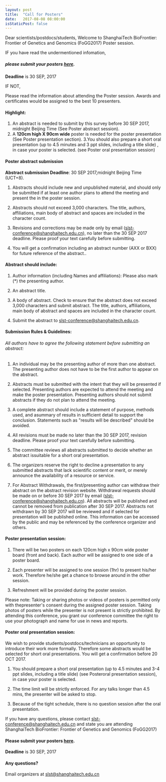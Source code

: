 ```yaml
---
layout: post
title:  "Call for Posters"
date:   2017-08-08 08:00:00
isStaticPost: false
---
```


Dear scientists/postdocs/students, Welcome to ShanghaiTech BioFrontier: Frontier of Genetics and Genomics (FoGG2017) Poster session.


IF you have read the undermentioned infomation, 

##### please submit your posters <a href="https://www.sojump.hk/jq/15699914.aspx" target='_blank'>here</a>.
__Deadline__ is 30 SEP, 2017

IF NOT,

Please read the information about attending the Poster session. Awards and certificates would be assigned to the best 10 presenters. 

#### Highlight:
1. An abstract is needed to submit by this survey before 30 SEP 2017, midnight Beijing Time (See Poster abstract session).
2. A <strong>120cm high X 90cm wide</strong> poster is needed for the poster presentation (See Poster presentation section).
3.You should also prepare a short oral presentation (up to 4.5 minutes and 3 ppt slides, including a title slide) , in case your poster is selected. (see Poster oral presentation session)

#### Poster abstract submission

<strong>Abstract submission Deadline</strong>: 30 SEP 2017,midnight Beijing Time (UCT+8). 

1. Abstracts should include new and unpublished material, and should only be submitted if at least one author plans to attend the meeting and present the in the poster session.

2. Abstracts should not exceed 3,000 characters. The title, authors, affiliations, main body of abstract and spaces are included in the character count.

3. Revisions and corrections may be made only by email (slst-conference@shanghaitech.edu.cn), no later than the 30 SEP 2017 deadline. Please proof your text carefully before submitting.

4. You will get a confirmation including an abstract number (AXX or BXX) for future reference of the abstract.. 

#### Abstract should include:

1. Author information (including Names and affiliations): Please also mark (*) the presenting author.

2. An abstract title.

3. A body of abstract. Check to ensure that the abstract does not exceed 3,000 characters and submit abstract. The title, authors, affiliations, main body of abstract and spaces are included in the character count.

4. Submit the abstract to slst-conference@shanghaitech.edu.cn. 

#### Submission Rules & Guidelines: 

###### All authors have to agree the following statement before submitting an abstract:

1. An individual may be the presenting author of more than one abstract. The presenting author does not have to be the first author to appear on the abstract.

2. Abstracts must be submitted with the intent that they will be presented if selected. Presenting authors are expected to attend the meeting and make the poster presentation. Presenting authors should not submit abstracts if they do not plan to attend the meeting.

3. A complete abstract should include a statement of purpose, methods used, and asummary of results in sufficient detail to support the conclusion. Statements such as "results will be described" should be avoided.

4. All revisions must be made no later than the 30 SEP 2017, revision deadline. Please proof your text carefully before submitting.

5. The committee reviews all abstracts submitted to decide whether an abstract issuitable for a short oral presentation.

6. The organizers reserve the right to decline a presentation to any submitted abstracts that lack scientific content or merit, or merely announce the availability of a resource or service.

7. For Abstract Withdrawals, the first/presenting author can withdraw their abstract on the abstract revision website. Withdrawal requests should be made on or before 30 SEP 2017 by email (slst-conference@shanghaitech.edu.cn). All abstracts will be published and cannot be removed from publication after 30 SEP 2017. Abstracts not withdrawn by 30 SEP 2017 will be reviewed and if selected for presentation will be published online. This information can be accessed by the public and may be referenced by the conference organizer and others. 

#### Poster presentation session: 
1. There will be two posters on each 120cm high x 90cm wide poster board (front and back). Each author will be assigned to one side of a poster board. 

2. Each presenter will be assigned to one session (1hr) to present his/her work. Therefore he/she get a chance to browse around in the other session.

3. Refreshment will be provided during the poster session. 

Please note: Taking or sharing photos or videos of posters is permitted only with thepresenter's consent during the assigned poster session. Taking photos of posters while the presenter is not present is strictly prohibited. By attending this conference, you grant our conference committee the right to use your photograph and name for use in news and reports. 


#### Poster oral presentation session:

We wish to provide students/postdocs/technicians an opportunity to introduce their work more formally. Therefore some abstracts would be selected for short oral presentations. You will get a confirmation before 20 OCT 2017.

1. You should prepare a short oral presentation (up to 4.5 minutes and 3-4 ppt slides, including a title slide) (see Posteroral presentation session), in case your poster is selected.

2. The time limit will be strictly enforced. For any talks longer than 4.5 mins, the presenter will be asked to stop.

3. Because of the tight schedule, there is no question session after the oral presentation. 

If you have any questions, please contact slst-conference@shanghaitech.edu.cn and state you are attending ShanghaiTech BioFrontier: Frontier of Genetics and Genomics (FoGG2017)

#### Please submit your posters <a href="https://www.sojump.hk/jq/15699914.aspx" target='_blank'>here</a>.
__Deadline__ is 30 SEP, 2017

#### Any questions? 
Email organizers at [slst@shanghaitech.edu.cn](mailto:slst@shanghaitech.edu.cn)